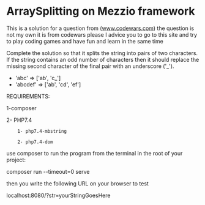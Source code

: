 # ArraySplitting on Mezzio framework
This is a solution for a question from (www.codewars.com) the question is not my own it is from codewars please I advice you to go to this site and try to play coding games and have fun and learn in the same time


Complete the solution so that it splits the string into pairs of two characters. If the string contains an odd number of characters then it should replace the missing second character of the final pair with an underscore ('_'). 

* 'abc' =>  ['ab', 'c_']
* 'abcdef' => ['ab', 'cd', 'ef']



REQUIREMENTS:

1-composer

2- PHP7.4
 
        1- php7.4-mbstring
  
        2- php7.4-dom
  
 
 
 use composer to run the program from the terminal in the root of your project:
  
  
  composer run --timeout=0 serve
 
 
 then you write the following URL on your browser to test
   
   
   localhost:8080/?str=yourStringGoesHere
